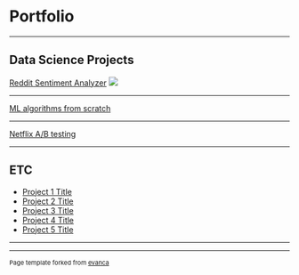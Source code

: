 # Portfolio

---

## Data Science Projects


[Reddit Sentiment Analyzer](/reddit)
<img src="images/wordcloud.png?raw=true"/>

---

[ML algorithms from scratch](/MLalgo)

---

[Netflix A/B testing](/netflix)

---

## ETC

- [Project 1 Title](http://example.com/)
- [Project 2 Title](http://example.com/)
- [Project 3 Title](http://example.com/)
- [Project 4 Title](http://example.com/)
- [Project 5 Title](http://example.com/)

---




---
<p style="font-size:11px">Page template forked from <a href="https://github.com/evanca/quick-portfolio">evanca</a></p>
<!-- Remove above link if you don't want to attibute -->
